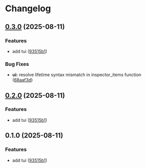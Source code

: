 # Changelog

## [0.3.0](https://github.com/seofernando25/sergw/compare/v0.2.0...v0.3.0) (2025-08-11)


### Features

* add tui ([93515b1](https://github.com/seofernando25/sergw/commit/93515b175af5eb0a41f9c82d690555b41a43f2af))


### Bug Fixes

* **ui:** resolve lifetime syntax mismatch in inspector_items function ([68aaf3d](https://github.com/seofernando25/sergw/commit/68aaf3d0cc1d67b468338fcd359293327efd17d8))

## [0.2.0](https://github.com/seofernando25/sergw/compare/v0.1.0...v0.2.0) (2025-08-11)


### Features

* add tui ([93515b1](https://github.com/seofernando25/sergw/commit/93515b175af5eb0a41f9c82d690555b41a43f2af))

## 0.1.0 (2025-08-11)


### Features

* add tui ([93515b1](https://github.com/seofernando25/sergw/commit/93515b175af5eb0a41f9c82d690555b41a43f2af))
